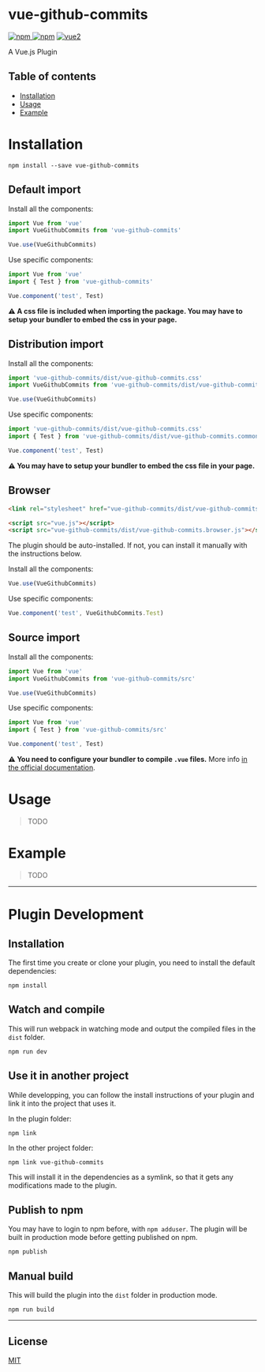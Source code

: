 # vue-github-commits

[![npm](https://img.shields.io/npm/v/vue-github-commits.svg) ![npm](https://img.shields.io/npm/dm/vue-github-commits.svg)](https://www.npmjs.com/package/vue-github-commits)
[![vue2](https://img.shields.io/badge/vue-2.x-brightgreen.svg)](https://vuejs.org/)

A Vue.js Plugin

## Table of contents

- [Installation](#installation)
- [Usage](#usage)
- [Example](#example)

# Installation

```
npm install --save vue-github-commits
```

## Default import

Install all the components:

```javascript
import Vue from 'vue'
import VueGithubCommits from 'vue-github-commits'

Vue.use(VueGithubCommits)
```

Use specific components:

```javascript
import Vue from 'vue'
import { Test } from 'vue-github-commits'

Vue.component('test', Test)
```

**⚠️ A css file is included when importing the package. You may have to setup your bundler to embed the css in your page.**

## Distribution import

Install all the components:

```javascript
import 'vue-github-commits/dist/vue-github-commits.css'
import VueGithubCommits from 'vue-github-commits/dist/vue-github-commits.common'

Vue.use(VueGithubCommits)
```

Use specific components:

```javascript
import 'vue-github-commits/dist/vue-github-commits.css'
import { Test } from 'vue-github-commits/dist/vue-github-commits.common'

Vue.component('test', Test)
```

**⚠️ You may have to setup your bundler to embed the css file in your page.**

## Browser

```html
<link rel="stylesheet" href="vue-github-commits/dist/vue-github-commits.css"/>

<script src="vue.js"></script>
<script src="vue-github-commits/dist/vue-github-commits.browser.js"></script>
```

The plugin should be auto-installed. If not, you can install it manually with the instructions below.

Install all the components:

```javascript
Vue.use(VueGithubCommits)
```

Use specific components:

```javascript
Vue.component('test', VueGithubCommits.Test)
```

## Source import

Install all the components:

```javascript
import Vue from 'vue'
import VueGithubCommits from 'vue-github-commits/src'

Vue.use(VueGithubCommits)
```

Use specific components:

```javascript
import Vue from 'vue'
import { Test } from 'vue-github-commits/src'

Vue.component('test', Test)
```

**⚠️ You need to configure your bundler to compile `.vue` files.** More info [in the official documentation](https://vuejs.org/v2/guide/single-file-components.html).

# Usage

> TODO

# Example

> TODO

---

# Plugin Development

## Installation

The first time you create or clone your plugin, you need to install the default dependencies:

```
npm install
```

## Watch and compile

This will run webpack in watching mode and output the compiled files in the `dist` folder.

```
npm run dev
```

## Use it in another project

While developping, you can follow the install instructions of your plugin and link it into the project that uses it.

In the plugin folder:

```
npm link
```

In the other project folder:

```
npm link vue-github-commits
```

This will install it in the dependencies as a symlink, so that it gets any modifications made to the plugin.

## Publish to npm

You may have to login to npm before, with `npm adduser`. The plugin will be built in production mode before getting published on npm.

```
npm publish
```

## Manual build

This will build the plugin into the `dist` folder in production mode.

```
npm run build
```

---

## License

[MIT](http://opensource.org/licenses/MIT)
